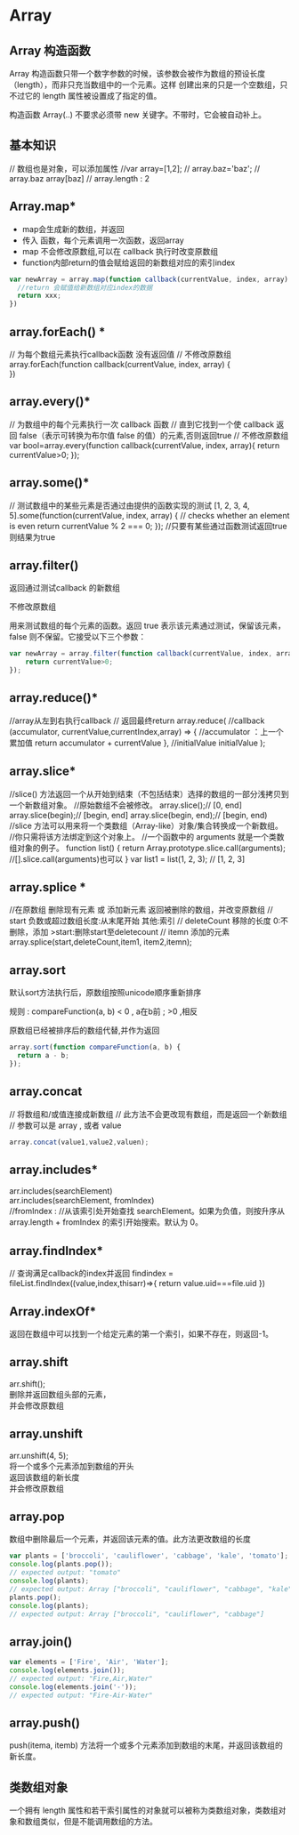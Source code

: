 
# Array

## Array 构造函数

Array 构造函数只带一个数字参数的时候，该参数会被作为数组的预设长度（length），而非只充当数组中的一个元素。这样
创建出来的只是一个空数组，只不过它的 length 属性被设置成了指定的值。

构造函数 Array(..) 不要求必须带 new 关键字。不带时，它会被自动补上。

## 基本知识

// 数组也是对象，可以添加属性
//var array=[1,2];
// array.baz='baz';
// array.baz  array[baz]
// array.length : 2

## Array.map*

- map会生成新的数组，并返回
- 传入 函数，每个元素调用一次函数，返回array
- map 不会修改原数组,可以在 callback 执行时改变原数组
- function内部return的值会赋给返回的新数组对应的索引index  

```js
var newArray = array.map(function callback(currentValue, index, array) {  
  //return 会赋值给新数组对应index的数据
  return xxx;
})
```

## array.forEach() *

// 为每个数组元素执行callback函数 没有返回值
// 不修改原数组
array.forEach(function callback(currentValue, index, array) {  
})

## array.every()*

// 为数组中的每个元素执行一次 callback 函数
// 直到它找到一个使 callback 返回 false（表示可转换为布尔值 false 的值）的元素,否则返回true
// 不修改原数组
var bool=array.every(function callback(currentValue, index, array){
    return currentValue>0;
});

## array.some()*

// 测试数组中的某些元素是否通过由提供的函数实现的测试
[1, 2, 3, 4, 5].some(function(currentValue, index, array) {
// checks whether an element is even
    return currentValue % 2 === 0;
});
//只要有某些通过函数测试返回true 则结果为true

## array.filter()

返回通过测试callback 的新数组

不修改原数组

用来测试数组的每个元素的函数。返回 true 表示该元素通过测试，保留该元素，false 则不保留。它接受以下三个参数：

```js
var newArray = array.filter(function callback(currentValue, index, array){
    return currentValue>0;
});
```

## array.reduce()*

//array从左到右执行callback
// 返回最终return
array.reduce(
    //callback
    (accumulator, currentValue,currentIndex,array) => {
        //accumulator ：上一个累加值
        return  accumulator + currentValue
    },
    //initialValue
    initialValue
);

## array.slice*

//slice() 方法返回一个从开始到结束（不包括结束）选择的数组的一部分浅拷贝到一个新数组对象。
//原始数组不会被修改。
array.slice();// [0, end]
array.slice(begin);// [begin, end]
array.slice(begin, end);// [begin, end)
//slice 方法可以用来将一个类数组（Array-like）对象/集合转换成一个新数组。
//你只需将该方法绑定到这个对象上。
//一个函数中的 arguments 就是一个类数组对象的例子。
function list() {
  return Array.prototype.slice.call(arguments);
  //[].slice.call(arguments)也可以
}
var list1 = list(1, 2, 3); // [1, 2, 3]

## array.splice *

//在原数组 删除现有元素 或 添加新元素
返回被删除的数组，并改变原数组
// start 负数或超过数组长度:从末尾开始  其他:索引
// deleteCount 移除的长度 0:不删除，添加   >start:删除start至deletecount
// itemn 添加的元素
array.splice(start,deleteCount,item1, item2,itemn);

## array.sort

默认sort方法执行后，原数组按照unicode顺序重新排序

规则 : compareFunction(a, b) < 0 , a在b前 ; >0 ,相反

原数组已经被排序后的数组代替,并作为返回

```js
array.sort(function compareFunction(a, b) {
  return a - b;
});
```

## array.concat

// 将数组和/或值连接成新数组
// 此方法不会更改现有数组，而是返回一个新数组
// 参数可以是 array , 或者 value

```js
array.concat(value1,value2,valuen);
```

## array.includes*

arr.includes(searchElement)  
arr.includes(searchElement, fromIndex)  
//fromIndex :
//从该索引处开始查找 searchElement。如果为负值，则按升序从 array.length + fromIndex 的索引开始搜索。默认为 0。

## array.findIndex*

// 查询满足callback的index并返回
findindex = fileList.findIndex((value,index,thisarr)=>{
    return value.uid===file.uid
})

## Array.indexOf*

返回在数组中可以找到一个给定元素的第一个索引，如果不存在，则返回-1。

## array.shift

arr.shift();  
删除并返回数组头部的元素，  
并会修改原数组

## array.unshift

arr.unshift(4, 5);  
将一个或多个元素添加到数组的开头  
返回该数组的新长度  
并会修改原数组

## array.pop

数组中删除最后一个元素，并返回该元素的值。此方法更改数组的长度

```js
var plants = ['broccoli', 'cauliflower', 'cabbage', 'kale', 'tomato'];
console.log(plants.pop());
// expected output: "tomato"
console.log(plants);
// expected output: Array ["broccoli", "cauliflower", "cabbage", "kale"]
plants.pop();
console.log(plants);
// expected output: Array ["broccoli", "cauliflower", "cabbage"]
```

## array.join()

```js
var elements = ['Fire', 'Air', 'Water'];
console.log(elements.join());
// expected output: "Fire,Air,Water"
console.log(elements.join('-'));
// expected output: "Fire-Air-Water"
```

## array.push()

push(itema, itemb) 方法将一个或多个元素添加到数组的末尾，并返回该数组的新长度。

## 类数组对象

一个拥有 length 属性和若干索引属性的对象就可以被称为类数组对象，类数组对象和数组类似，但是不能调用数组的方法。
